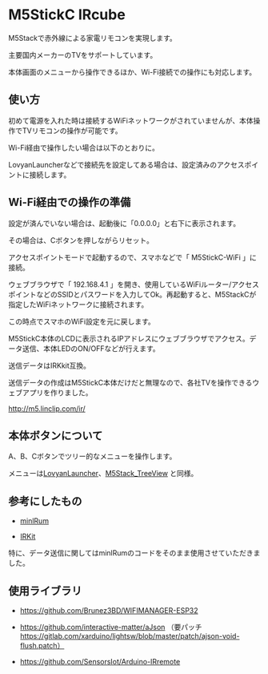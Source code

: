 # M5StickC IRcube

M5Stackで赤外線による家電リモコンを実現します。

主要国内メーカーのTVをサポートしています。

本体画面のメニューから操作できるほか、Wi-Fi接続での操作にも対応します。

## 使い方

初めて電源を入れた時は接続するWiFiネットワークがされていませんが、本体操作でTVリモコンの操作が可能です。

Wi-Fi経由で操作したい場合は以下のとおりに。

LovyanLauncherなどで接続先を設定してある場合は、設定済みのアクセスポイントに接続します。

## Wi-Fi経由での操作の準備

設定が済んでいない場合は、起動後に「0.0.0.0」と右下に表示されます。

その場合は、Cボタンを押しながらリセット。

アクセスポイントモードで起動するので、スマホなどで「 M5StickC-WiFi 」に接続。

ウェブブラウザで「 192.168.4.1 」を開き、使用しているWiFiルーター/アクセスポイントなどのSSIDとパスワードを入力してOk。再起動すると、M5StackCが指定したWiFiネットワークに接続されます。

この時点でスマホのWiFi設定を元に戻します。

M5StickC本体のLCDに表示されるIPアドレスにウェブブラウザでアクセス。データ送信、本体LEDのON/OFFなどが行えます。

送信データはIRKkit互換。

送信データの作成はM5StickC本体だけだと無理なので、各社TVを操作できるウェブアプリを作りました。

http://m5.linclip.com/ir/

## 本体ボタンについて

A、B、Cボタンでツリー的なメニューを操作します。

メニューは[LovyanLauncher](https://github.com/lovyan03/M5Stack_LovyanLauncher)、[M5Stack_TreeView](https://github.com/lovyan03/M5Stack_TreeView) と同様。


## 参考にしたもの

* [minlRum](https://github.com/9SQ/minIRum)

* [IRKit](http://getirkit.com/)

特に、データ送信に関してはminlRumのコードをそのまま使用させていただきました。

## 使用ライブラリ

* https://github.com/Brunez3BD/WIFIMANAGER-ESP32

* https://github.com/interactive-matter/aJson （要パッチ https://gitlab.com/xarduino/lightsw/blob/master/patch/ajson-void-flush.patch）

* https://github.com/SensorsIot/Arduino-IRremote


